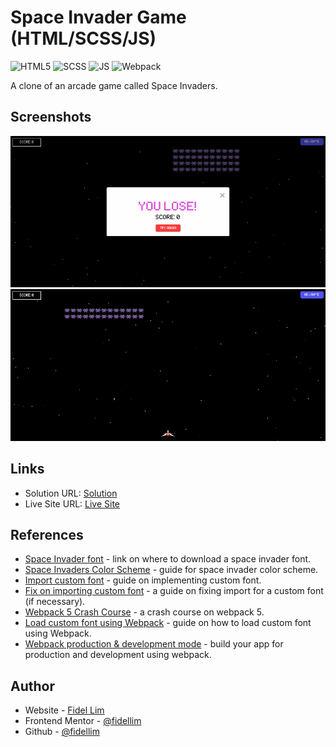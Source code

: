 # Space Invader Game (HTML/SCSS/JS)

![HTML5](https://img.shields.io/badge/-HTML5-E34F26?logo=html5&logoColor=white&logoWidth=25)
![SCSS](https://img.shields.io/badge/-SCSS-CC6699?logo=sass&logoColor=white&logoWidth=25)
![JS](https://img.shields.io/badge/-JavaScript-F7DF1E?logo=javascript&logoColor=black&logoWidth=25&style=flat-square)
![Webpack](https://img.shields.io/badge/-Webpack-8DD6F9?logo=webpack&logoColor=white&logoWidth=25)

A clone of an arcade game called Space Invaders.

## Screenshots

![Desktop](./images/desktop.png) \
![Desktop Lose](./images/desktop-lose.png)

## Links

- Solution URL: [Solution]()
- Live Site URL: [Live Site]()

## References

- [Space Invader font](https://thefontsmagazine.com/font/space-invaders-font/) - link on where to download a space invader font.
- [Space Invaders Color Scheme](https://www.schemecolor.com/classic-space-invaders.php) - guide for space invader color scheme.
- [Import custom font](https://css-tricks.com/snippets/css/using-font-face-in-css/) - guide on implementing custom font.
- [Fix on importing custom font](https://programmerah.com/css-failed-to-decode-downloaded-font-ots-parsing-error-failed-to-convert-woff-2-0-font-to-sfnt-23234/) - a guide on fixing import for a custom font (if necessary).
- [Webpack 5 Crash Course](https://youtu.be/IZGNcSuwBZs) - a crash course on webpack 5.
- [Load custom font using Webpack](https://webpack.js.org/guides/asset-management/#loading-fonts) - guide on how to load custom font using Webpack.
- [Webpack production & development mode](https://webpack.js.org/guides/production/) - build your app for production and development using webpack.

## Author

- Website - [Fidel Lim](https://fidellim-portfolio.netlify.app/)
- Frontend Mentor - [@fidellim](https://www.frontendmentor.io/profile/fidellim)
- Github - [@fidellim](https://github.com/fidellim)
